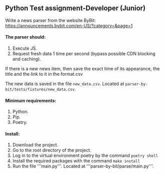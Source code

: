 ## Python Test assignment-Developer (Junior)   

Write a news parser from the website ByBit:   
https://announcements.bybit.com/en-US/?category=&page=1   

#### The parser should:   
1. Execute JS.   
2. Request fresh data 1 time per second (bypass possible CDN blocking and caching).   

If there is a new news item, then save the exact time of its appearance, the title and the link to it in the format.csv

The new data is saved in the file ```new_data.csv```. Located at ```parser-by-bit/tests/fixtures/new_data.csv```.

#### Minimum requirements:   
1. Python.
2. Pip.
3. Poetry.

#### Install:
1. Download the project.
2. Go to the root directory of the project.
3. Log in to the virtual environment poetry by the command ```poetry shell```
4. Install the required packages with the command ```make install```
5. Run the file '''main.py'''.  Located at '''parser-by-bit/parse/main.py'''.
